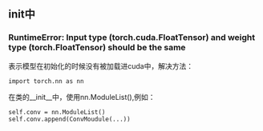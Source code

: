 ## init中
### RuntimeError: Input type (torch.cuda.FloatTensor) and weight type (torch.FloatTensor) should be the same
表示模型在初始化的时候没有被加载进cuda中，解决方法：
```
import torch.nn as nn
```
在类的__init__中，使用nn.ModuleList(),例如：
```
self.conv = nn.ModuleList()
self.conv.append(ConvMoudule(...))
